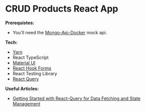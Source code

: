 # CRUD Products React App


**Prerequistes:**

- You'll need the [Mongo-Api-Docker](https://github.com/loanburger/Mongo-Api-Docker) mock api. 

**Tech:**

- [Yarn](https://yarnpkg.com/)
- React TypeScript
- [Material UI](https://mui.com/getting-started/installation/)
- [React Hook Forms](https://react-hook-form.com)
- React Testing Library
- [React Query](https://react-query.tanstack.com/)


**Useful Articles:**

- [Getting Started with React-Query for Data Fetching and State Management](https://www.section.io/engineering-education/react-query-data-fetching-and-server-state-management)
